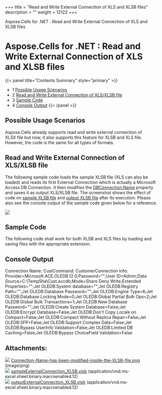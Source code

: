 +++
title = "Read and Write External Connection of XLS and XLSB files" 
description = "" 
weight = 12123 
+++

Aspose.Cells for .NET : Read and Write External Connection of XLS and XLSB files  

# Aspose.Cells for .NET : Read and Write External Connection of XLS and XLSB files


{{< panel title="Contents Summary" style="primary" >}}
*   1 [Possible Usage Scenarios](#ReadandWriteExternalConnectionofXLSandXLSBfiles-PossibleUsageScenarios)
*   2 [Read and Write External Connection of XLS/XLSB file](#ReadandWriteExternalConnectionofXLSandXLSBfiles-ReadandWriteExternalConnectionofXLS/XLSBfile)
*   3 [Sample Code](#ReadandWriteExternalConnectionofXLSandXLSBfiles-SampleCode)
*   4 [Console Output](#ReadandWriteExternalConnectionofXLSandXLSBfiles-ConsoleOutput)
{{< /panel >}}
 

## Possible Usage Scenarios

Aspose.Cells already supports read and write external connection of XLSX file but now, it also supports this feature for XLSB and XLS file. However, the code is the same for all types of formats.

## Read and Write External Connection of XLS/XLSB file

The following sample code loads the sample XLSB file (XLS can also be loaded) and reads its first External Connection which is actually a Microsoft Access DB Connection. It then modifies the [DBConnection.Name](https://apireference.aspose.com/net/cells/aspose.cells.externalconnections/externalconnection/properties/name) property and saves it as output XLS/XLSB file. The screenshot shows the effect of code on [sample XLSB file](https://docs2.aspose.com/cells/net/attachments/51479843/51740722.xlsb) and [output XLSB file](https://docs2.aspose.com/cells/net/attachments/51479843/51740723.xlsb) after its execution. Please also see the console output of the sample code given below for a reference.

![](https://docs2.aspose.com/cells/net/attachments/51479843/51740721.png)

## Sample Code

The following code shall work for both XLSB and XLS files by loading and saving files with the appropriate extension.

## Console Output

Connection Name: CustCommand: CustomerConnection Info: Provider=Microsoft.ACE.OLEDB.12.0;Password="";User ID=Admin;Data Source=C:\\TempSha\\Cust.accdb;Mode=Share Deny Write;Extended Properties="";Jet OLEDB:System database="";Jet OLEDB:Registry Path="";Jet OLEDB:Database Password="";Jet OLEDB:Engine Type=6;Jet OLEDB:Database Locking Mode=0;Jet OLEDB:Global Partial Bulk Ops=2;Jet OLEDB:Global Bulk Transactions=1;Jet OLEDB:New Database Password="";Jet OLEDB:Create System Database=False;Jet OLEDB:Encrypt Database=False;Jet OLEDB:Don't Copy Locale on Compact=False;Jet OLEDB:Compact Without Replica Repair=False;Jet OLEDB:SFP=False;Jet OLEDB:Support Complex Data=False;Jet OLEDB:Bypass UserInfo Validation=False;Jet OLEDB:Limited DB Caching=False;Jet OLEDB:Bypass ChoiceField Validation=False

## Attachments:

![](https://docs2.aspose.com/cells/net/images/icons/bullet_blue.gif) [Connection-Name-has-been-modified-inside-the-XLSB-file.png](https://docs2.aspose.com/cells/net/attachments/51479843/51740721.png) (image/png)  
![](https://docs2.aspose.com/cells/net/images/icons/bullet_blue.gif) [sampleExternalConnection\_XLSB.xlsb](https://docs2.aspose.com/cells/net/attachments/51479843/51740722.xlsb) (application/vnd.ms-excel.sheet.binary.macroenabled.12)  
![](https://docs2.aspose.com/cells/net/images/icons/bullet_blue.gif) [outputExternalConnection\_XLSB.xlsb](https://docs2.aspose.com/cells/net/attachments/51479843/51740723.xlsb) (application/vnd.ms-excel.sheet.binary.macroenabled.12)  

